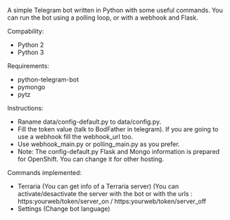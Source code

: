 A simple Telegram bot written in Python with some useful commands. You can run the bot using a polling loop, or with a webhook and Flask.

Compability:
- Python 2
- Python 3

Requirements:
- python-telegram-bot
- pymongo
- pytz

Instructions:
- Raname data/config-default.py to data/config.py.
- Fill the token value (talk to BodFather in telegram). If you are going to use a webhook fill the webhook_url too.
- Use webhook_main.py or polling_main.py as you prefer.
- Note: The config-default.py Flask and Mongo information is prepared for OpenShift. You can change it for other hosting.

Commands implemented:
- Terraria (You can get info of a Terraria server) (You can activate/desactivate the server with the bot or with the  urls :
    https:yourweb/token/server_on  / https:yourweb/token/server_off
- Settings (Change bot language)